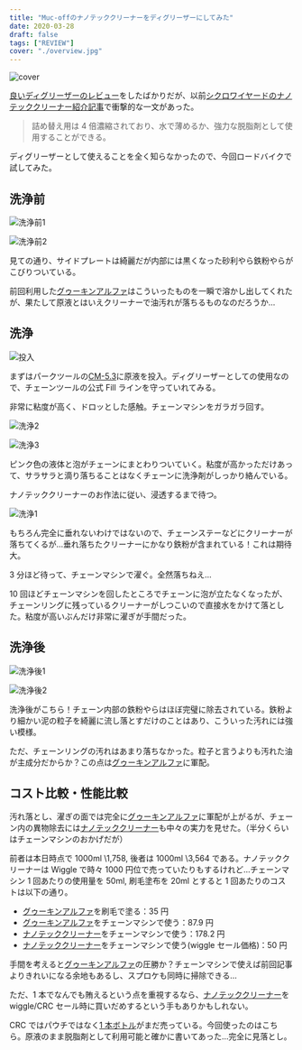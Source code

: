 ```yaml
---
title: "Muc-offのナノテッククリーナーをディグリーザーにしてみた"
date: 2020-03-28
draft: false
tags: ["REVIEW"]
cover: "./overview.jpg"
---
```


![cover](./overview.jpg)

[良いディグリーザーのレビュー](/post/2020/03/ghakinalpha/)をしたばかりだが、以前[シクロワイヤードのナノテッククリーナー紹介記事](https://www.cyclowired.jp/news/node/317325)で衝撃的な一文があった。

> 詰め替え用は 4 倍濃縮されており、水で薄めるか、強力な脱脂剤として使用することができる。

ディグリーザーとして使えることを全く知らなかったので、今回ロードバイクで試してみた。

<AmazonLinkBox url="https://www.amazon.co.jp/exec/obidos/ASIN/B07T22FKHB/gensobunya-22/" />

## 洗浄前

![洗浄前1](./dirty1.jpg)

![洗浄前2](./dirty2.jpg)

見ての通り、サイドプレートは綺麗だが内部には黒くなった砂利やら鉄粉やらがこびりついている。

前回利用した[グゥーキンアルファ](https://amzn.to/2QSgPOK)はこういったものを一瞬で溶かし出してくれたが、果たして原液とはいえクリーナーで油汚れが落ちるものなのだろうか…

## 洗浄

![投入](./filling.jpg)

まずはパークツールの[CM-5.3](https://amzn.to/2yfivLK)に原液を投入。ディグリーザーとしての使用なので、チェーンツールの公式 Fill ラインを守っていれてみる。

非常に粘度が高く、ドロッとした感触。チェーンマシンをガラガラ回す。

![洗浄2](./cleaning2.jpg)

![洗浄3](./cleaning3.jpg)

ピンク色の液体と泡がチェーンにまとわりついていく。粘度が高かっただけあって、サラサラと滴り落ちることはなくチェーンに洗浄剤がしっかり絡んでいる。

ナノテッククリーナーのお作法に従い、浸透するまで待つ。

![洗浄1](./cleaning1.jpg)

もちろん完全に垂れないわけではないので、チェーンステーなどにクリーナーが落ちてくるが…垂れ落ちたクリーナーにかなり鉄粉が含まれている！これは期待大。

3 分ほど待って、チェーンマシンで濯ぐ。全然落ちねえ…

10 回ほどチェーンマシンを回したところでチェーンに泡が立たなくなったが、チェーンリングに残っているクリーナーがしつこいので直接水をかけて落とした。粘度が高いぶんだけ非常に濯ぎが手間だった。

## 洗浄後

![洗浄後1](./cleaned1.jpg)

![洗浄後2](./cleaned2.jpg)

洗浄後がこちら！チェーン内部の鉄粉やらはほぼ完璧に除去されている。鉄粉より細かい泥の粒子を綺麗に流し落とすだけのことはあり、こういった汚れには強い模様。

ただ、チェーンリングの汚れはあまり落ちなかった。粒子と言うよりも汚れた油が主成分だからか？この点は[グゥーキンアルファ](https://amzn.to/2QSgPOK)に軍配。

## コスト比較・性能比較

汚れ落とし、濯ぎの面では完全に[グゥーキンアルファ](https://amzn.to/2QSgPOK)に軍配が上がるが、チェーン内の異物除去には[ナノテッククリーナー](https://amzn.to/2WQ5N04)も中々の実力を見せた。（半分くらいはチェーンマシンのおかげだが）

前者は本日時点で 1000ml \1,758, 後者は 1000ml \3,564 である。ナノテッククリーナーは Wiggle で時々 1000 円位で売っていたりもするけれど…チェーンマシン 1 回あたりの使用量を 50ml, 刷毛塗布を 20ml とすると 1 回あたりのコストは以下の通り。

- [グゥーキンアルファ](https://amzn.to/2QSgPOK)を刷毛で塗る：35 円
- [グゥーキンアルファ](https://amzn.to/2QSgPOK)をチェーンマシンで使う：87.9 円
- [ナノテッククリーナー](https://amzn.to/2WQ5N04)をチェーンマシンで使う：178.2 円
- [ナノテッククリーナー](https://amzn.to/2WQ5N04)をチェーンマシンで使う(wiggle セール価格)：50 円

手間を考えると[グゥーキンアルファ](https://amzn.to/2QSgPOK)の圧勝か？チェーンマシンで使えば前回記事よりきれいになる余地もあるし、スプロケも同時に掃除できる…

ただ、1 本でなんでも賄えるという点を重視するなら、[ナノテッククリーナー](https://amzn.to/2WQ5N04)を wiggle/CRC セール時に買いだめするという手もありかもしれない。

CRC ではパウチではなく[1 本ボトル](https://www.chainreactioncycles.com/jp/ja/muc-off-%E6%BF%83%E7%B8%AE%E3%83%90%E3%82%A4%E3%82%AF%E3%82%AF%E3%83%AA%E3%83%BC%E3%83%8A%E3%83%BC-1l-/rp-prod106331)がまだ売っている。今回使ったのはこちら。原液のまま脱脂剤として利用可能と確かに書いてあった…完全に見落とし。

<AmazonLinkBox url="https://www.amazon.co.jp/exec/obidos/ASIN/B01LN1TYKQ/gensobunya-22/" />
